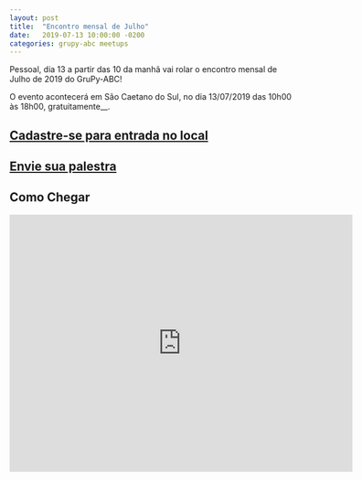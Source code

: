 ```yaml
---
layout: post
title:  "Encontro mensal de Julho"
date:   2019-07-13 10:00:00 -0200
categories: grupy-abc meetups
---
```


Pessoal, dia 13 a partir das 10 da manhã vai rolar o encontro mensal de Julho de 2019 do GruPy-ABC!


O evento acontecerá em São Caetano do Sul, no dia 13/07/2019 das 10h00 às 18h00, gratuitamente__.

##  [Cadastre-se para entrada no local][form-cadastro]

## [Envie sua palestra][speakerfight]

<!-- ## Programação -->


<!-- | Programação                                                                                | Inicio     | Termino |
| ---------------------------------------------- --------------------------------------------|:----------:| -------:|
| Do Zero ao Deploy com Django                                                               | 09:30      |   11:30 |
| Introdução ao Consumo de APIs RESTful                                                      | 11:30      |   12:15 |
| Almoço                                                                                     | 12:15      |   13:15 |
| Games, terminal e JustPython.                                                              | 13:15      |   13:35 |
| Paralelismo, Concorrência & Memes                                                          | 13:40      |   14:30 |
| Coffee Break                                                                               | 14:30      |   14:50 |
| Sanic 18.12 LTS                                                                            | 14:55      |   15:45 |
| Lightning Talks                                                                            | 15:45      |   16:00 | -->


## Como Chegar
<iframe src="https://www.google.com/maps/embed?pb=!1m18!1m12!1m3!1d3655.7008897835967!2d-46.56852777718348!3d-23.61505786085671!2m3!1f0!2f0!3f0!3m2!1i1024!2i768!4f13.1!3m3!1m2!1s0x94ce5ceeba92b3df%3A0x62a19de83d5c1b39!2sR.+Niter%C3%B3i%2C+400+-+Centro%2C+S%C3%A3o+Caetano+do+Sul+-+SP%2C+09510-200!5e0!3m2!1spt-BR!2sbr!4v1561832320835!5m2!1spt-BR!2sbr" width="600" height="450" frameborder="0" style="border:0" allowfullscreen></iframe>


[form-cadastro]: https://renanmoura1.typeform.com/to/a1cheG
[speakerfight]: https://speakerfight.com/events/grupy-abc-encontro-mensal-julho-2019/
